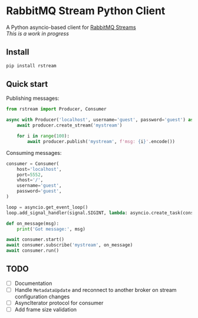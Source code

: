 # RabbitMQ Stream Python Client

A Python asyncio-based client for [RabbitMQ Streams](https://github.com/rabbitmq/rabbitmq-server/tree/master/deps/rabbitmq_stream)  
_This is a work in progress_

## Install

```bash
pip install rstream
```

## Quick start

Publishing messages:

```python
from rstream import Producer, Consumer

async with Producer('localhost', username='guest', password='guest') as producer:
    await producer.create_stream('mystream')

    for i in range(100):
        await producer.publish('mystream', f'msg: {i}'.encode())

```

Consuming messages:

```python
consumer = Consumer(
    host='localhost',
    port=5552,
    vhost='/',
    username='guest',
    password='guest',
)

loop = asyncio.get_event_loop()
loop.add_signal_handler(signal.SIGINT, lambda: asyncio.create_task(consumer.close()))

def on_message(msg):
    print('Got message:', msg)

await consumer.start()
await consumer.subscribe('mystream', on_message)
await consumer.run()
```

## TODO

- [ ] Documentation
- [ ] Handle `MetadataUpdate` and reconnect to another broker on stream configuration changes
- [ ] AsyncIterator protocol for consumer
- [ ] Add frame size validation
